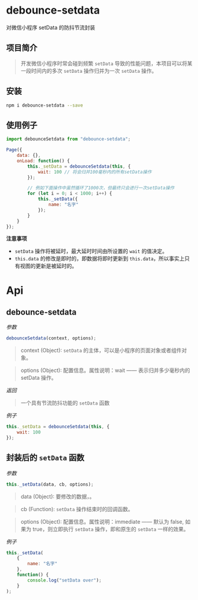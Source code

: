 # debounce-setdata

对微信小程序 setData 的防抖节流封装

## 项目简介

> 开发微信小程序时常会碰到频繁 `setData` 导致的性能问题，本项目可以将某一段时间内的多次 `setData` 操作归并为一次 `setData` 操作。

## 安装

```sh
npm i debounce-setdata --save
```

## 使用例子

```js
import debounceSetdata from "debounce-setdata";

Page({
    data: {},
    onLoad: function() {
        this._setData = debounceSetdata(this, {
            wait: 100 // 将会归并100毫秒内的所有setData操作
        });

        // 例如下面操作中虽然循环了1000次，但最终只会进行一次setData操作
        for (let i = 0; i < 1000; i++) {
            this._setData({
                name: "名字"
            });
        }
    }
});
```

**注意事项**

-   `setData` 操作将被延时，最大延时时间由所设置的 `wait` 的值决定。
-   `this.data` 的修改是即时的，即数据将即时更新到 `this.data`，所以事实上只有视图的更新是被延时的。

# Api

## debounce-setdata

_参数_

```js
debounceSetdata(context, options);
```

> context (Object): `setData` 的主体，可以是小程序的页面对象或者组件对象。

> options (Object): 配置信息。属性说明：wait —— 表示归并多少毫秒内的 setData 操作。

_返回_

> 一个具有节流防抖功能的 `setData` 函数

_例子_

```js
this._setData = debounceSetdata(this, {
    wait: 100
});
```

## 封装后的 `setData` 函数

_参数_

```js
this._setData(data, cb, options);
```

> data (Object): 要修改的数据，。

> cb (Function): `setData` 操作结束时的回调函数。

> options (Object): 配置信息。属性说明：immediate —— 默认为 false, 如果为 true，则立即执行 `setData` 操作，即和原生的 `setData` 一样的效果。

_例子_

```js
this._setData(
    {
        name: "名字"
    },
    function() {
        console.log("setData over");
    }
);
```

